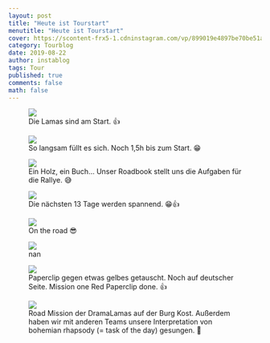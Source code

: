 ```yaml
---
layout: post
title: "Heute ist Tourstart"
menutitle: "Heute ist Tourstart"
cover: https://scontent-frx5-1.cdninstagram.com/vp/899019e4897be70be51a88840ea4f590/5E04A3D6/t51.2885-15/e35/s1080x1080/67650270_189794418686729_2036860862982781296_n.jpg?_nc_ht=scontent-frx5-1.cdninstagram.com&_nc_cat=105
category: Tourblog
date: 2019-08-22
author: instablog
tags: Tour
published: true
comments: false
math: false
---
```


<figure><img src="https://scontent-frx5-1.cdninstagram.com/vp/6531031019f9b49d552f7f985e770604/5DF151C0/t51.2885-15/e35/67354939_2276174655827255_1649857843985903824_n.jpg?_nc_ht=scontent-frx5-1.cdninstagram.com&_nc_cat=111"/> <figcaption>Die Lamas sind am Start. 👍</figcaption></figure>
<figure><img src="https://scontent-frx5-1.cdninstagram.com/vp/b7c2d65655a223badaee60ae8da5912b/5E0A46F6/t51.2885-15/e35/67689230_152194542528226_4353040368218658436_n.jpg?_nc_ht=scontent-frx5-1.cdninstagram.com&_nc_cat=110"/> <figcaption>So langsam füllt es sich. Noch 1,5h bis zum Start. 😁</figcaption></figure>
<figure><img src="https://scontent-frx5-1.cdninstagram.com/vp/ade0fae480210fd048b0a57a363f6a44/5DF2949E/t51.2885-15/e35/67841759_1546478752160947_8487949693371350930_n.jpg?_nc_ht=scontent-frx5-1.cdninstagram.com&_nc_cat=107"/> <figcaption>Ein Holz, ein Buch... Unser Roadbook stellt uns die Aufgaben für die Rallye. 😅</figcaption></figure>
<figure><img src="https://scontent-frx5-1.cdninstagram.com/vp/7f4d84d5ea4edf34a231edeb7d44a6cb/5DF19FAB/t51.2885-15/e35/67736123_163417691480806_8222064060889731072_n.jpg?_nc_ht=scontent-frx5-1.cdninstagram.com&_nc_cat=110"/> <figcaption>Die nächsten 13 Tage werden spannend. 😁👍</figcaption></figure>
<figure><img src="https://scontent-frx5-1.cdninstagram.com/vp/899019e4897be70be51a88840ea4f590/5E04A3D6/t51.2885-15/e35/s1080x1080/67650270_189794418686729_2036860862982781296_n.jpg?_nc_ht=scontent-frx5-1.cdninstagram.com&_nc_cat=105"/> <figcaption>On the road 😎</figcaption></figure>
<figure><img src="https://scontent-frx5-1.cdninstagram.com/vp/ba8713dc640f336b6eddb6cfb57d6c6b/5E005671/t51.2885-15/e35/s1080x1080/69529509_116285796399011_5203276284122356990_n.jpg?_nc_ht=scontent-frx5-1.cdninstagram.com&_nc_cat=111"/> <figcaption>nan</figcaption></figure>
<figure><img src="https://scontent-frx5-1.cdninstagram.com/vp/52ac7544837cf2dcf442fcf1ef2bb00e/5E048B5A/t51.2885-15/e35/68730170_108968753646001_365486429074081843_n.jpg?_nc_ht=scontent-frx5-1.cdninstagram.com&_nc_cat=101"/> <figcaption>Paperclip gegen etwas gelbes getauscht. Noch auf deutscher Seite. Mission one Red Paperclip done. 👍</figcaption></figure>
<figure><img src="https://scontent-frx5-1.cdninstagram.com/vp/0828865442682f65128e80d655e93247/5E04A1B0/t51.2885-15/e35/69821335_121106825899701_5506588082306892879_n.jpg?_nc_ht=scontent-frx5-1.cdninstagram.com&_nc_cat=109"/> <figcaption>Road Mission der DramaLamas auf der Burg Kost. Außerdem haben wir mit anderen Teams unsere Interpretation von bohemian rhapsody (= task of the day) gesungen. 🤣</figcaption></figure>
